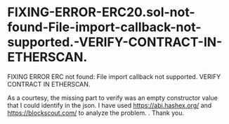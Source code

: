 # FIXING-ERROR-ERC20.sol-not-found-File-import-callback-not-supported.-VERIFY-CONTRACT-IN-ETHERSCAN.
  FIXING ERROR ERC not found: File import callback not supported. VERIFY CONTRACT IN ETHERSCAN.

As a courtesy, the missing part to verify was an empty constructor value that I could identify in the json. I have used https://abi.hashex.org/ and https://blockscout.com/ to analyze the problem. . Thank you.
